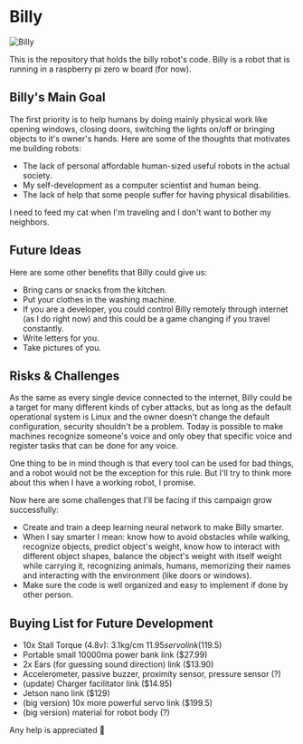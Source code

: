 # Billy

![Billy](https://tuba.work/img/billy_card.jpg)

This is the repository that holds the billy robot's code. Billy is a robot that is running in a raspberry pi zero w board (for now).

## Billy's Main Goal
The first priority is to help humans by doing mainly physical work like opening windows, closing doors, switching the lights on/off or bringing objects to it's owner's hands. Here are some of the thoughts that motivates me building robots: 

* The lack of personal affordable human-sized useful robots in the actual society.
* My self-development as a computer scientist and human being.
* The lack of help that some people suffer for having physical disabilities.

I need to feed my cat when I'm traveling and I don't want to bother my neighbors.

## Future Ideas
Here are some other benefits that Billy could give us:

* Bring cans or snacks from the kitchen.
* Put your clothes in the washing machine.
* If you are a developer, you could control Billy remotely through internet (as I do right now) and this could be a game changing if you travel constantly.
* Write letters for you.
* Take pictures of you.

## Risks & Challenges
As the same as every single device connected to the internet, Billy could be a target for many different kinds of cyber attacks, but as long as the default operational system is Linux and the owner doesn't change the default configuration, security shouldn't be a problem. Today is possible to make machines recognize someone's voice and only obey that specific voice and register tasks that can be done for any voice.

One thing to be in mind though is that every tool can be used for bad things, and a robot would not be the exception for this rule. But I'll try to think more about this when I have a working robot, I promise.

Now here are some challenges that I'll be facing if this campaign grow successfully:

* Create and train a deep learning neural network to make Billy smarter.
* When I say smarter I mean: know how to avoid obstacles while walking, recognize objects, predict object's weight, know how to interact with different object shapes, balance the object's weight with itself weight while carrying it, recognizing animals, humans, memorizing their names and interacting with the environment (like doors or windows).
* Make sure the code is well organized and easy to implement if done by other person.

## Buying List for Future Development
* 10x Stall Torque (4.8v): 3.1kg/cm $11.95 servo link ($119.5)
* Portable small 10000ma power bank link ($27.99)
* 2x Ears (for guessing sound direction) link ($13.90)
* Accelerometer, passive buzzer, proximity sensor, pressure sensor (?)
* (update) Charger facilitator link ($14.95)
* Jetson nano link ($129)
* (big version) 10x more powerful servo link ($199.5)
* (big version) material for robot body (?)

Any help is appreciated :beer: 
